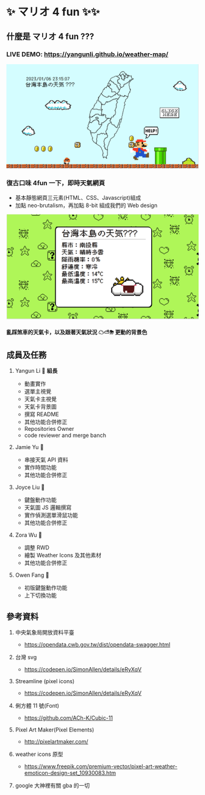 # ✨ マリオ 4 fun ✨✨

## 什麼是 マリオ 4 fun ???

### **LIVE DEMO**: https://yangunli.github.io/weather-map/

<img width="700" src="./assets/web.png" >

### 復古口味 **4fun** 一下，即時天氣網頁

- 基本靜態網頁三元素(HTML、CSS、Javascript)組成
- 加點 neo-brutalism，再加點 8-bit 組成我們的 Web design

<img width="700" src="./assets/weatherCard.png" >

#### 亂踩煞車的天氣卡，以及跟著天氣狀況 ☁⛅⛈ 更動的背景色

## 成員及任務

1. Yangun Li 🌟 **組長**

   - 動畫實作

   * 選單主視覺
   * 天氣卡主視覺
   * 天氣卡背景圖
   * 撰寫 README
   * 其他功能合併修正
   * Repositories Owner

   - code reviewer and merge banch

1. Jamie Yu 🌟
   - 串接天氣 API 資料
   - 實作時間功能
   * 其他功能合併修正
1. Joyce Liu 🌟

   - 鍵盤動作功能

   * 天氣圖 JS 邏輯撰寫

   - 實作偵測選單滑鼠功能

   * 其他功能合併修正

1. Zora Wu 🌟
   - 調整 RWD
   - 繪製 Weather Icons 及其他素材
   * 其他功能合併修正
1. Owen Fang 🌟
   - 初版鍵盤動作功能
   * 上下切換功能

## 參考資料

1. 中央氣象局開放資料平臺

   - https://opendata.cwb.gov.tw/dist/opendata-swagger.html

1. 台灣 svg

   - https://codepen.io/SimonAllen/details/eRyXqV

1. Streamline (pixel icons)

   - https://codepen.io/SimonAllen/details/eRyXqV

1. 俐方體 11 號(Font)

   - https://github.com/ACh-K/Cubic-11

1. Pixel Art Maker(Pixel Elements)

   - http://pixelartmaker.com/

1. weather icons 原型

   - https://www.freepik.com/premium-vector/pixel-art-weather-emoticon-design-set_10930083.htm

1. google 大神裡有關 gba 的一切
